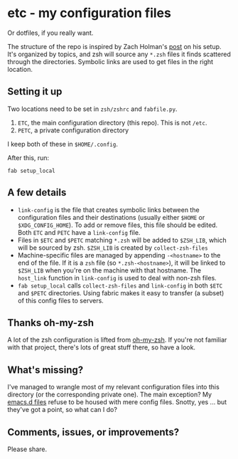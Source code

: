 etc - my configuration files
============================

Or dotfiles, if you really want.

The structure of the repo is inspired by Zach Holman's
[post](http://zachholman.com/2010/08/dotfiles-are-meant-to-be-forked/)
on his setup. It's organized by topics, and zsh will source any `*.zsh`
files it finds scattered through the directories. Symbolic links are
used to get files in the right location.

Setting it up
-------------

Two locations need to be set in `zsh/zshrc` and `fabfile.py`.

1. `ETC`, the main configuration directory (this repo). This is not
   `/etc`.
2. `PETC`, a private configuration directory

I keep both of these in `$HOME/.config`.

After this, run:

    fab setup_local

A few details
-------------

- `link-config` is the file that creates symbolic links between the
  configuration files and their destinations (usually either `$HOME` or
  `$XDG_CONFIG_HOME`). To add or remove files, this file should be
  edited. Both `ETC` and `PETC` have a `link-config` file.
- Files in `$ETC` and `$PETC` matching `*.zsh` will be added to
  `$ZSH_LIB`, which will be sourced by zsh. `$ZSH_LIB` is created by
  `collect-zsh-files`
- Machine-specific files are managed by appending `-<hostname>` to the
  end of the file. If it is a `zsh` file (so `*.zsh-<hostname>`), it
  will be linked to `$ZSH_LIB` when you're on the machine with that
  hostname. The `host_link` function in `link-config` is used to deal
  with non-zsh files.
- `fab setup_local` calls `collect-zsh-files` and `link-config` in both
  `$ETC` and `$PETC` directories. Using fabric makes it easy to transfer
  (a subset) of this config files to servers.

Thanks oh-my-zsh
----------------

A lot of the zsh configuration is lifted from
[oh-my-zsh](https://github.com/robbyrussell/oh-my-zsh). If you're not
familiar with that project, there's lots of great stuff there, so have a
look.

What's missing?
---------------

I've managed to wrangle most of my relevant configuration files into
this directory (or the corresponding private one). The main exception?
My [emacs.d files](https://github.com/kyleam/emacs.d) refuse to be
housed with mere config files. Snotty, yes ... but they've got a point,
so what can I do?


Comments, issues, or improvements?
----------------------------------

Please share.
